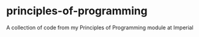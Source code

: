 # principles-of-programming
A collection of code from my Principles of Programming module at Imperial
